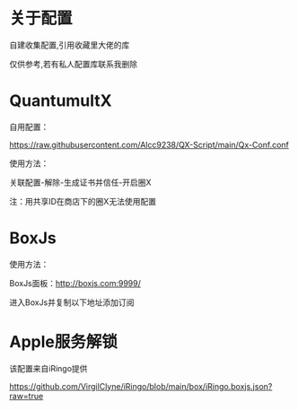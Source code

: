 # 关于配置

自建收集配置,引用收藏里大佬的库

仅供参考,若有私人配置库联系我删除

# QuantumultX

自用配置：

https://raw.githubusercontent.com/Alcc9238/QX-Script/main/Qx-Conf.conf

使用方法：

关联配置-解除-生成证书并信任-开启圈X

注：用共享ID在商店下的圈X无法使用配置

# BoxJs

使用方法：

BoxJs面板：http://boxjs.com:9999/

进入BoxJs并复制以下地址添加订阅

# Apple服务解锁

该配置来自iRingo提供

https://github.com/VirgilClyne/iRingo/blob/main/box/iRingo.boxjs.json?raw=true
